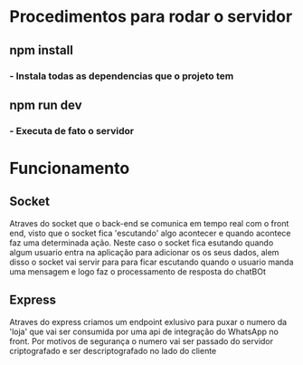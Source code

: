 # Procedimentos para rodar o servidor

## npm install
### - Instala todas as dependencias que o projeto tem

## npm run dev
### - Executa de fato o servidor


# Funcionamento

## Socket
Atraves do socket que o back-end se comunica em tempo real com o front end, visto que o socket fica 'escutando' algo acontecer e quando acontece faz uma determinada ação. 
Neste caso o socket fica esutando quando algum usuario entra na aplicação para adicionar os os seus dados, alem disso o socket vai servir para para ficar escutando quando o usuario manda uma mensagem e logo faz o processamento de resposta do chatBOt 

## Express
Atraves do express criamos um endpoint exlusivo para puxar o numero da 'loja' que vai ser consumida por uma api de integração do WhatsApp no front. Por motivos de segurança o numero vai ser passado do servidor criptografado e ser descriptografado no lado do cliente 
